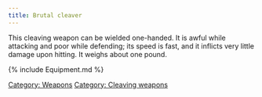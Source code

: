 ```yaml
---
title: Brutal cleaver
---
```


This cleaving weapon can be wielded one-handed. It is awful while
attacking and poor while defending; its speed is fast, and it inflicts
very little damage upon hitting. It weighs about one pound.

{% include Equipment.md %}

[Category: Weapons](Category:_Weapons "wikilink") [Category: Cleaving
weapons](Category:_Cleaving_weapons "wikilink")